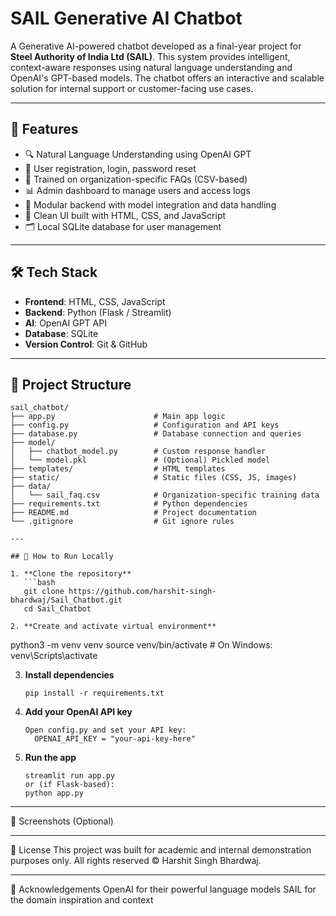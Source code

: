 # SAIL Generative AI Chatbot

A Generative AI-powered chatbot developed as a final-year project for **Steel Authority of India Ltd (SAIL)**. This system provides intelligent, context-aware responses using natural language understanding and OpenAI's GPT-based models. The chatbot offers an interactive and scalable solution for internal support or customer-facing use cases.

---

## 🚀 Features

- 🔍 Natural Language Understanding using OpenAI GPT
- 👥 User registration, login, password reset
- 🧠 Trained on organization-specific FAQs (CSV-based)
- 📊 Admin dashboard to manage users and access logs
- 🧱 Modular backend with model integration and data handling
- 🎨 Clean UI built with HTML, CSS, and JavaScript
- 🗂️ Local SQLite database for user management

---

## 🛠️ Tech Stack

- **Frontend**: HTML, CSS, JavaScript
- **Backend**: Python (Flask / Streamlit)
- **AI**: OpenAI GPT API
- **Database**: SQLite
- **Version Control**: Git & GitHub

---

## 📁 Project Structure

```plaintext
sail_chatbot/
├── app.py                      # Main app logic
├── config.py                   # Configuration and API keys
├── database.py                 # Database connection and queries
├── model/
│   ├── chatbot_model.py        # Custom response handler
│   └── model.pkl               # (Optional) Pickled model
├── templates/                  # HTML templates
├── static/                     # Static files (CSS, JS, images)
├── data/
│   └── sail_faq.csv            # Organization-specific training data
├── requirements.txt            # Python dependencies
├── README.md                   # Project documentation
└── .gitignore                  # Git ignore rules

---

## 🧪 How to Run Locally

1. **Clone the repository**
   ```bash
   git clone https://github.com/harshit-singh-bhardwaj/Sail_Chatbot.git
   cd Sail_Chatbot

2. **Create and activate virtual environment**
   ```
   python3 -m venv venv
   source venv/bin/activate     # On Windows: venv\Scripts\activate

3. **Install dependencies**
   ```
   pip install -r requirements.txt

4. **Add your OpenAI API key**
   ```
   Open config.py and set your API key:
     OPENAI_API_KEY = "your-api-key-here"

5. **Run the app**
   ```
   streamlit run app.py
   or (if Flask-based):
   python app.py

---

📸 Screenshots (Optional)
  

---

📜 License
  This project was built for academic and internal demonstration purposes only.
  All rights reserved © Harshit Singh Bhardwaj.

---

🙌 Acknowledgements
  OpenAI for their powerful language models
  SAIL for the domain inspiration and context
